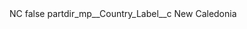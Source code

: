 <?xml version="1.0" encoding="UTF-8"?>
<CustomMetadata xmlns="http://soap.sforce.com/2006/04/metadata" xmlns:xsi="http://www.w3.org/2001/XMLSchema-instance" xmlns:xsd="http://www.w3.org/2001/XMLSchema">
    <label>NC</label>
    <protected>false</protected>
    <values>
        <field>partdir_mp__Country_Label__c</field>
        <value xsi:type="xsd:string">New Caledonia</value>
    </values>
</CustomMetadata>
